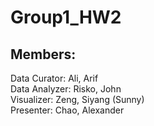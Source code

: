 Group1_HW2
==========

Members:  
--
Data Curator: Ali, Arif  
Data Analyzer: Risko, John  
Visualizer: Zeng, Siyang (Sunny)  
Presenter: Chao, Alexander  

